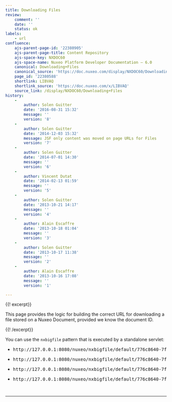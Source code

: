 ```yaml
---
title: Downloading Files
review:
    comment: ''
    date: ''
    status: ok
labels:
    - url
confluence:
    ajs-parent-page-id: '22380905'
    ajs-parent-page-title: Content Repository
    ajs-space-key: NXDOC60
    ajs-space-name: Nuxeo Platform Developer Documentation — 6.0
    canonical: Downloading+Files
    canonical_source: 'https://doc.nuxeo.com/display/NXDOC60/Downloading+Files'
    page_id: '22380588'
    shortlink: LIBVAQ
    shortlink_source: 'https://doc.nuxeo.com/x/LIBVAQ'
    source_link: /display/NXDOC60/Downloading+Files
history:
    - 
        author: Solen Guitter
        date: '2016-08-31 15:32'
        message: ''
        version: '8'
    - 
        author: Solen Guitter
        date: '2014-12-03 15:32'
        message: JSF only content was moved on page URLs for Files
        version: '7'
    - 
        author: Solen Guitter
        date: '2014-07-01 14:30'
        message: ''
        version: '6'
    - 
        author: Vincent Dutat
        date: '2014-02-13 01:59'
        message: ''
        version: '5'
    - 
        author: Solen Guitter
        date: '2013-10-21 14:17'
        message: ''
        version: '4'
    - 
        author: Alain Escaffre
        date: '2013-10-18 01:04'
        message: ''
        version: '3'
    - 
        author: Solen Guitter
        date: '2013-10-17 11:38'
        message: ''
        version: '2'
    - 
        author: Alain Escaffre
        date: '2013-10-16 17:08'
        message: ''
        version: '1'

---
```

{{! excerpt}}

This page provides the logic for building the correct URL for downloading a file stored on a Nuxeo Document, provided we know the document ID.

{{! /excerpt}}

You can use the&nbsp;`nxbigfile`&nbsp;pattern that is executed by a standalone servlet:

*   <pre>http://127.0.0.1:8080/nuxeo/nxbigfile/default/776c8640-7f19-4cf3-b4ff-546ea1d3d496/file:content/rm.pdf</pre>

*   <pre>http://127.0.0.1:8080/nuxeo/nxbigfile/default/776c8640-7f19-4cf3-b4ff-546ea1d3d496/blobholder:0/rm.pdf</pre>

*   <pre>http://127.0.0.1:8080/nuxeo/nxbigfile/default/776c8640-7f19-4cf3-b4ff-546ea1d3d496/files:files/0/file/SC-DM-DAM.png</pre>

*   <pre>http://127.0.0.1:8080/nuxeo/nxbigfile/default/776c8640-7f19-4cf3-b4ff-546ea1d3d496/blobholder:1/SC-DM-DAM.png</pre>

&nbsp;

* * *